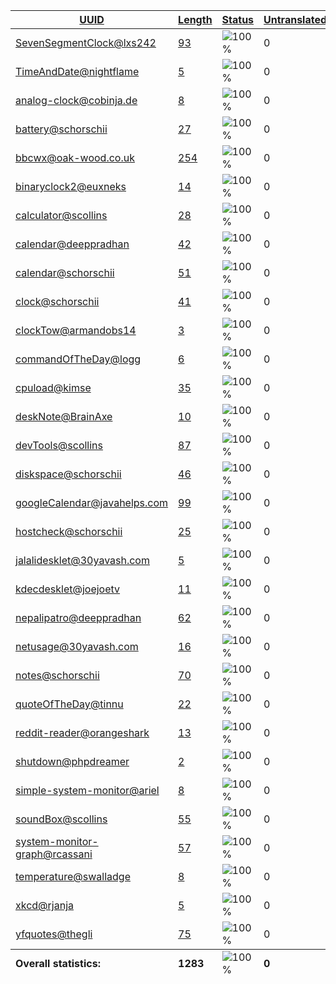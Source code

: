 <table>
  <thead>
    <tr>
      <th>
        <a href="#" id="uuid">UUID</a>
      </th>
      <th>
        <a href="#" id="length">Length</a>
      </th>
      <th>
        <a href="#" id="status">Status</a>
      </th>
      <th>
        <a href="#" id="untranslated">Untranslated</a>
      </th>
    </tr>
  </thead>
  <tbody>
    <tr>
      <td class="uuid" data-value="SevenSegmentClock@lxs242">
        <a href="SevenSegmentClock@lxs242.md">SevenSegmentClock@lxs242</a>
      </td>
      <td class="length" data-value="93">
        <a href="https://github.com/linuxmint/cinnamon-spices-desklets/blob/master/SevenSegmentClock%40lxs242/files/SevenSegmentClock%40lxs242/po/pt_BR.po">93</a>
      </td>
      <td class="status" data-value="100">
        <img src="https://progress-bar.dev/100" alt="100%" />
      </td>
      <td class="untranslated" data-value="0">
        0
      </td>
    </tr>
    <tr>
      <td class="uuid" data-value="TimeAndDate@nightflame">
        <a href="TimeAndDate@nightflame.md">TimeAndDate@nightflame</a>
      </td>
      <td class="length" data-value="5">
        <a href="https://github.com/linuxmint/cinnamon-spices-desklets/blob/master/TimeAndDate%40nightflame/files/TimeAndDate%40nightflame/po/pt_BR.po">5</a>
      </td>
      <td class="status" data-value="100">
        <img src="https://progress-bar.dev/100" alt="100%" />
      </td>
      <td class="untranslated" data-value="0">
        0
      </td>
    </tr>
    <tr>
      <td class="uuid" data-value="analog-clock@cobinja.de">
        <a href="analog-clock@cobinja.de.md">analog-clock@cobinja.de</a>
      </td>
      <td class="length" data-value="8">
        <a href="https://github.com/linuxmint/cinnamon-spices-desklets/blob/master/analog-clock%40cobinja.de/files/analog-clock%40cobinja.de/po/pt_BR.po">8</a>
      </td>
      <td class="status" data-value="100">
        <img src="https://progress-bar.dev/100" alt="100%" />
      </td>
      <td class="untranslated" data-value="0">
        0
      </td>
    </tr>
    <tr>
      <td class="uuid" data-value="battery@schorschii">
        <a href="battery@schorschii.md">battery@schorschii</a>
      </td>
      <td class="length" data-value="27">
        <a href="https://github.com/linuxmint/cinnamon-spices-desklets/blob/master/battery%40schorschii/files/battery%40schorschii/po/pt_BR.po">27</a>
      </td>
      <td class="status" data-value="100">
        <img src="https://progress-bar.dev/100" alt="100%" />
      </td>
      <td class="untranslated" data-value="0">
        0
      </td>
    </tr>
    <tr>
      <td class="uuid" data-value="bbcwx@oak-wood.co.uk">
        <a href="bbcwx@oak-wood.co.uk.md">bbcwx@oak-wood.co.uk</a>
      </td>
      <td class="length" data-value="254">
        <a href="https://github.com/linuxmint/cinnamon-spices-desklets/blob/master/bbcwx%40oak-wood.co.uk/files/bbcwx%40oak-wood.co.uk/po/pt_BR.po">254</a>
      </td>
      <td class="status" data-value="100">
        <img src="https://progress-bar.dev/100" alt="100%" />
      </td>
      <td class="untranslated" data-value="0">
        0
      </td>
    </tr>
    <tr>
      <td class="uuid" data-value="binaryclock2@euxneks">
        <a href="binaryclock2@euxneks.md">binaryclock2@euxneks</a>
      </td>
      <td class="length" data-value="14">
        <a href="https://github.com/linuxmint/cinnamon-spices-desklets/blob/master/binaryclock2%40euxneks/files/binaryclock2%40euxneks/po/pt_BR.po">14</a>
      </td>
      <td class="status" data-value="100">
        <img src="https://progress-bar.dev/100" alt="100%" />
      </td>
      <td class="untranslated" data-value="0">
        0
      </td>
    </tr>
    <tr>
      <td class="uuid" data-value="calculator@scollins">
        <a href="calculator@scollins.md">calculator@scollins</a>
      </td>
      <td class="length" data-value="28">
        <a href="https://github.com/linuxmint/cinnamon-spices-desklets/blob/master/calculator%40scollins/files/calculator%40scollins/po/pt_BR.po">28</a>
      </td>
      <td class="status" data-value="100">
        <img src="https://progress-bar.dev/100" alt="100%" />
      </td>
      <td class="untranslated" data-value="0">
        0
      </td>
    </tr>
    <tr>
      <td class="uuid" data-value="calendar@deeppradhan">
        <a href="calendar@deeppradhan.md">calendar@deeppradhan</a>
      </td>
      <td class="length" data-value="42">
        <a href="https://github.com/linuxmint/cinnamon-spices-desklets/blob/master/calendar%40deeppradhan/files/calendar%40deeppradhan/po/pt_BR.po">42</a>
      </td>
      <td class="status" data-value="100">
        <img src="https://progress-bar.dev/100" alt="100%" />
      </td>
      <td class="untranslated" data-value="0">
        0
      </td>
    </tr>
    <tr>
      <td class="uuid" data-value="calendar@schorschii">
        <a href="calendar@schorschii.md">calendar@schorschii</a>
      </td>
      <td class="length" data-value="51">
        <a href="https://github.com/linuxmint/cinnamon-spices-desklets/blob/master/calendar%40schorschii/files/calendar%40schorschii/po/pt_BR.po">51</a>
      </td>
      <td class="status" data-value="100">
        <img src="https://progress-bar.dev/100" alt="100%" />
      </td>
      <td class="untranslated" data-value="0">
        0
      </td>
    </tr>
    <tr>
      <td class="uuid" data-value="clock@schorschii">
        <a href="clock@schorschii.md">clock@schorschii</a>
      </td>
      <td class="length" data-value="41">
        <a href="https://github.com/linuxmint/cinnamon-spices-desklets/blob/master/clock%40schorschii/files/clock%40schorschii/po/pt_BR.po">41</a>
      </td>
      <td class="status" data-value="100">
        <img src="https://progress-bar.dev/100" alt="100%" />
      </td>
      <td class="untranslated" data-value="0">
        0
      </td>
    </tr>
    <tr>
      <td class="uuid" data-value="clockTow@armandobs14">
        <a href="clockTow@armandobs14.md">clockTow@armandobs14</a>
      </td>
      <td class="length" data-value="3">
        <a href="https://github.com/linuxmint/cinnamon-spices-desklets/blob/master/clockTow%40armandobs14/files/clockTow%40armandobs14/po/pt_BR.po">3</a>
      </td>
      <td class="status" data-value="100">
        <img src="https://progress-bar.dev/100" alt="100%" />
      </td>
      <td class="untranslated" data-value="0">
        0
      </td>
    </tr>
    <tr>
      <td class="uuid" data-value="commandOfTheDay@logg">
        <a href="commandOfTheDay@logg.md">commandOfTheDay@logg</a>
      </td>
      <td class="length" data-value="6">
        <a href="https://github.com/linuxmint/cinnamon-spices-desklets/blob/master/commandOfTheDay%40logg/files/commandOfTheDay%40logg/po/pt_BR.po">6</a>
      </td>
      <td class="status" data-value="100">
        <img src="https://progress-bar.dev/100" alt="100%" />
      </td>
      <td class="untranslated" data-value="0">
        0
      </td>
    </tr>
    <tr>
      <td class="uuid" data-value="cpuload@kimse">
        <a href="cpuload@kimse.md">cpuload@kimse</a>
      </td>
      <td class="length" data-value="35">
        <a href="https://github.com/linuxmint/cinnamon-spices-desklets/blob/master/cpuload%40kimse/files/cpuload%40kimse/po/pt_BR.po">35</a>
      </td>
      <td class="status" data-value="100">
        <img src="https://progress-bar.dev/100" alt="100%" />
      </td>
      <td class="untranslated" data-value="0">
        0
      </td>
    </tr>
    <tr>
      <td class="uuid" data-value="deskNote@BrainAxe">
        <a href="deskNote@BrainAxe.md">deskNote@BrainAxe</a>
      </td>
      <td class="length" data-value="10">
        <a href="https://github.com/linuxmint/cinnamon-spices-desklets/blob/master/deskNote%40BrainAxe/files/deskNote%40BrainAxe/po/pt_BR.po">10</a>
      </td>
      <td class="status" data-value="100">
        <img src="https://progress-bar.dev/100" alt="100%" />
      </td>
      <td class="untranslated" data-value="0">
        0
      </td>
    </tr>
    <tr>
      <td class="uuid" data-value="devTools@scollins">
        <a href="devTools@scollins.md">devTools@scollins</a>
      </td>
      <td class="length" data-value="87">
        <a href="https://github.com/linuxmint/cinnamon-spices-desklets/blob/master/devTools%40scollins/files/devTools%40scollins/po/pt_BR.po">87</a>
      </td>
      <td class="status" data-value="100">
        <img src="https://progress-bar.dev/100" alt="100%" />
      </td>
      <td class="untranslated" data-value="0">
        0
      </td>
    </tr>
    <tr>
      <td class="uuid" data-value="diskspace@schorschii">
        <a href="diskspace@schorschii.md">diskspace@schorschii</a>
      </td>
      <td class="length" data-value="46">
        <a href="https://github.com/linuxmint/cinnamon-spices-desklets/blob/master/diskspace%40schorschii/files/diskspace%40schorschii/po/pt_BR.po">46</a>
      </td>
      <td class="status" data-value="100">
        <img src="https://progress-bar.dev/100" alt="100%" />
      </td>
      <td class="untranslated" data-value="0">
        0
      </td>
    </tr>
    <tr>
      <td class="uuid" data-value="googleCalendar@javahelps.com">
        <a href="googleCalendar@javahelps.com.md">googleCalendar@javahelps.com</a>
      </td>
      <td class="length" data-value="99">
        <a href="https://github.com/linuxmint/cinnamon-spices-desklets/blob/master/googleCalendar%40javahelps.com/files/googleCalendar%40javahelps.com/po/pt_BR.po">99</a>
      </td>
      <td class="status" data-value="100">
        <img src="https://progress-bar.dev/100" alt="100%" />
      </td>
      <td class="untranslated" data-value="0">
        0
      </td>
    </tr>
    <tr>
      <td class="uuid" data-value="hostcheck@schorschii">
        <a href="hostcheck@schorschii.md">hostcheck@schorschii</a>
      </td>
      <td class="length" data-value="25">
        <a href="https://github.com/linuxmint/cinnamon-spices-desklets/blob/master/hostcheck%40schorschii/files/hostcheck%40schorschii/po/pt_BR.po">25</a>
      </td>
      <td class="status" data-value="100">
        <img src="https://progress-bar.dev/100" alt="100%" />
      </td>
      <td class="untranslated" data-value="0">
        0
      </td>
    </tr>
    <tr>
      <td class="uuid" data-value="jalalidesklet@30yavash.com">
        <a href="jalalidesklet@30yavash.com.md">jalalidesklet@30yavash.com</a>
      </td>
      <td class="length" data-value="5">
        <a href="https://github.com/linuxmint/cinnamon-spices-desklets/blob/master/jalalidesklet%4030yavash.com/files/jalalidesklet%4030yavash.com/po/pt_BR.po">5</a>
      </td>
      <td class="status" data-value="100">
        <img src="https://progress-bar.dev/100" alt="100%" />
      </td>
      <td class="untranslated" data-value="0">
        0
      </td>
    </tr>
    <tr>
      <td class="uuid" data-value="kdecdesklet@joejoetv">
        <a href="kdecdesklet@joejoetv.md">kdecdesklet@joejoetv</a>
      </td>
      <td class="length" data-value="11">
        <a href="https://github.com/linuxmint/cinnamon-spices-desklets/blob/master/kdecdesklet%40joejoetv/files/kdecdesklet%40joejoetv/po/pt_BR.po">11</a>
      </td>
      <td class="status" data-value="100">
        <img src="https://progress-bar.dev/100" alt="100%" />
      </td>
      <td class="untranslated" data-value="0">
        0
      </td>
    </tr>
    <tr>
      <td class="uuid" data-value="nepalipatro@deeppradhan">
        <a href="nepalipatro@deeppradhan.md">nepalipatro@deeppradhan</a>
      </td>
      <td class="length" data-value="62">
        <a href="https://github.com/linuxmint/cinnamon-spices-desklets/blob/master/nepalipatro%40deeppradhan/files/nepalipatro%40deeppradhan/po/pt_BR.po">62</a>
      </td>
      <td class="status" data-value="100">
        <img src="https://progress-bar.dev/100" alt="100%" />
      </td>
      <td class="untranslated" data-value="0">
        0
      </td>
    </tr>
    <tr>
      <td class="uuid" data-value="netusage@30yavash.com">
        <a href="netusage@30yavash.com.md">netusage@30yavash.com</a>
      </td>
      <td class="length" data-value="16">
        <a href="https://github.com/linuxmint/cinnamon-spices-desklets/blob/master/netusage%4030yavash.com/files/netusage%4030yavash.com/po/pt_BR.po">16</a>
      </td>
      <td class="status" data-value="100">
        <img src="https://progress-bar.dev/100" alt="100%" />
      </td>
      <td class="untranslated" data-value="0">
        0
      </td>
    </tr>
    <tr>
      <td class="uuid" data-value="notes@schorschii">
        <a href="notes@schorschii.md">notes@schorschii</a>
      </td>
      <td class="length" data-value="70">
        <a href="https://github.com/linuxmint/cinnamon-spices-desklets/blob/master/notes%40schorschii/files/notes%40schorschii/po/pt_BR.po">70</a>
      </td>
      <td class="status" data-value="100">
        <img src="https://progress-bar.dev/100" alt="100%" />
      </td>
      <td class="untranslated" data-value="0">
        0
      </td>
    </tr>
    <tr>
      <td class="uuid" data-value="quoteOfTheDay@tinnu">
        <a href="quoteOfTheDay@tinnu.md">quoteOfTheDay@tinnu</a>
      </td>
      <td class="length" data-value="22">
        <a href="https://github.com/linuxmint/cinnamon-spices-desklets/blob/master/quoteOfTheDay%40tinnu/files/quoteOfTheDay%40tinnu/po/pt_BR.po">22</a>
      </td>
      <td class="status" data-value="100">
        <img src="https://progress-bar.dev/100" alt="100%" />
      </td>
      <td class="untranslated" data-value="0">
        0
      </td>
    </tr>
    <tr>
      <td class="uuid" data-value="reddit-reader@orangeshark">
        <a href="reddit-reader@orangeshark.md">reddit-reader@orangeshark</a>
      </td>
      <td class="length" data-value="13">
        <a href="https://github.com/linuxmint/cinnamon-spices-desklets/blob/master/reddit-reader%40orangeshark/files/reddit-reader%40orangeshark/po/pt_BR.po">13</a>
      </td>
      <td class="status" data-value="100">
        <img src="https://progress-bar.dev/100" alt="100%" />
      </td>
      <td class="untranslated" data-value="0">
        0
      </td>
    </tr>
    <tr>
      <td class="uuid" data-value="shutdown@phpdreamer">
        <a href="shutdown@phpdreamer.md">shutdown@phpdreamer</a>
      </td>
      <td class="length" data-value="2">
        <a href="https://github.com/linuxmint/cinnamon-spices-desklets/blob/master/shutdown%40phpdreamer/files/shutdown%40phpdreamer/po/pt_BR.po">2</a>
      </td>
      <td class="status" data-value="100">
        <img src="https://progress-bar.dev/100" alt="100%" />
      </td>
      <td class="untranslated" data-value="0">
        0
      </td>
    </tr>
    <tr>
      <td class="uuid" data-value="simple-system-monitor@ariel">
        <a href="simple-system-monitor@ariel.md">simple-system-monitor@ariel</a>
      </td>
      <td class="length" data-value="8">
        <a href="https://github.com/linuxmint/cinnamon-spices-desklets/blob/master/simple-system-monitor%40ariel/files/simple-system-monitor%40ariel/po/pt_BR.po">8</a>
      </td>
      <td class="status" data-value="100">
        <img src="https://progress-bar.dev/100" alt="100%" />
      </td>
      <td class="untranslated" data-value="0">
        0
      </td>
    </tr>
    <tr>
      <td class="uuid" data-value="soundBox@scollins">
        <a href="soundBox@scollins.md">soundBox@scollins</a>
      </td>
      <td class="length" data-value="55">
        <a href="https://github.com/linuxmint/cinnamon-spices-desklets/blob/master/soundBox%40scollins/files/soundBox%40scollins/po/pt_BR.po">55</a>
      </td>
      <td class="status" data-value="100">
        <img src="https://progress-bar.dev/100" alt="100%" />
      </td>
      <td class="untranslated" data-value="0">
        0
      </td>
    </tr>
    <tr>
      <td class="uuid" data-value="system-monitor-graph@rcassani">
        <a href="system-monitor-graph@rcassani.md">system-monitor-graph@rcassani</a>
      </td>
      <td class="length" data-value="57">
        <a href="https://github.com/linuxmint/cinnamon-spices-desklets/blob/master/system-monitor-graph%40rcassani/files/system-monitor-graph%40rcassani/po/pt_BR.po">57</a>
      </td>
      <td class="status" data-value="100">
        <img src="https://progress-bar.dev/100" alt="100%" />
      </td>
      <td class="untranslated" data-value="0">
        0
      </td>
    </tr>
    <tr>
      <td class="uuid" data-value="temperature@swalladge">
        <a href="temperature@swalladge.md">temperature@swalladge</a>
      </td>
      <td class="length" data-value="8">
        <a href="https://github.com/linuxmint/cinnamon-spices-desklets/blob/master/temperature%40swalladge/files/temperature%40swalladge/po/pt_BR.po">8</a>
      </td>
      <td class="status" data-value="100">
        <img src="https://progress-bar.dev/100" alt="100%" />
      </td>
      <td class="untranslated" data-value="0">
        0
      </td>
    </tr>
    <tr>
      <td class="uuid" data-value="xkcd@rjanja">
        <a href="xkcd@rjanja.md">xkcd@rjanja</a>
      </td>
      <td class="length" data-value="5">
        <a href="https://github.com/linuxmint/cinnamon-spices-desklets/blob/master/xkcd%40rjanja/files/xkcd%40rjanja/po/pt_BR.po">5</a>
      </td>
      <td class="status" data-value="100">
        <img src="https://progress-bar.dev/100" alt="100%" />
      </td>
      <td class="untranslated" data-value="0">
        0
      </td>
    </tr>
    <tr>
      <td class="uuid" data-value="yfquotes@thegli">
        <a href="yfquotes@thegli.md">yfquotes@thegli</a>
      </td>
      <td class="length" data-value="75">
        <a href="https://github.com/linuxmint/cinnamon-spices-desklets/blob/master/yfquotes%40thegli/files/yfquotes%40thegli/po/pt_BR.po">75</a>
      </td>
      <td class="status" data-value="100">
        <img src="https://progress-bar.dev/100" alt="100%" />
      </td>
      <td class="untranslated" data-value="0">
        0
      </td>
    </tr>
  <tfoot>
    <tr>
      <td class="uuid" data-value="Overall statistics:">
        <b>Overall statistics:</b>
      </td>
      <td class="length" data-value="1283">
        <b>1283</b>
      </td>
      <td class="status" data-value="100">
        <img src="https://progress-bar.dev/100" alt="100%" />
      </td>
      <td class="untranslated" data-value="0">
        <b>0</b>
      </td>
    </tr>
  </tfoot>
</table>

